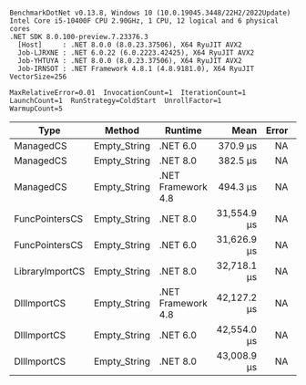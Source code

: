 ```

BenchmarkDotNet v0.13.8, Windows 10 (10.0.19045.3448/22H2/2022Update)
Intel Core i5-10400F CPU 2.90GHz, 1 CPU, 12 logical and 6 physical cores
.NET SDK 8.0.100-preview.7.23376.3
  [Host]     : .NET 8.0.0 (8.0.23.37506), X64 RyuJIT AVX2
  Job-LJRXNE : .NET 6.0.22 (6.0.2223.42425), X64 RyuJIT AVX2
  Job-YHTUYA : .NET 8.0.0 (8.0.23.37506), X64 RyuJIT AVX2
  Job-IRNSOT : .NET Framework 4.8.1 (4.8.9181.0), X64 RyuJIT VectorSize=256

MaxRelativeError=0.01  InvocationCount=1  IterationCount=1  
LaunchCount=1  RunStrategy=ColdStart  UnrollFactor=1  
WarmupCount=5  

```
| Type            | Method       | Runtime            | Mean        | Error | Median      | Min         | Max         | Allocated |
|---------------- |------------- |------------------- |------------:|------:|------------:|------------:|------------:|----------:|
| ManagedCS       | Empty_String | .NET 6.0           |    370.9 μs |    NA |    370.9 μs |    370.9 μs |    370.9 μs |     640 B |
| ManagedCS       | Empty_String | .NET 8.0           |    382.5 μs |    NA |    382.5 μs |    382.5 μs |    382.5 μs |     400 B |
| ManagedCS       | Empty_String | .NET Framework 4.8 |    494.3 μs |    NA |    494.3 μs |    494.3 μs |    494.3 μs |         - |
| FuncPointersCS  | Empty_String | .NET 8.0           | 31,554.9 μs |    NA | 31,554.9 μs | 31,554.9 μs | 31,554.9 μs |     448 B |
| FuncPointersCS  | Empty_String | .NET 6.0           | 31,626.9 μs |    NA | 31,626.9 μs | 31,626.9 μs | 31,626.9 μs |     688 B |
| LibraryImportCS | Empty_String | .NET 8.0           | 32,718.1 μs |    NA | 32,718.1 μs | 32,718.1 μs | 32,718.1 μs |     400 B |
| DllImportCS     | Empty_String | .NET Framework 4.8 | 42,127.2 μs |    NA | 42,127.2 μs | 42,127.2 μs | 42,127.2 μs |         - |
| DllImportCS     | Empty_String | .NET 6.0           | 42,554.0 μs |    NA | 42,554.0 μs | 42,554.0 μs | 42,554.0 μs |     640 B |
| DllImportCS     | Empty_String | .NET 8.0           | 43,008.9 μs |    NA | 43,008.9 μs | 43,008.9 μs | 43,008.9 μs |     400 B |
